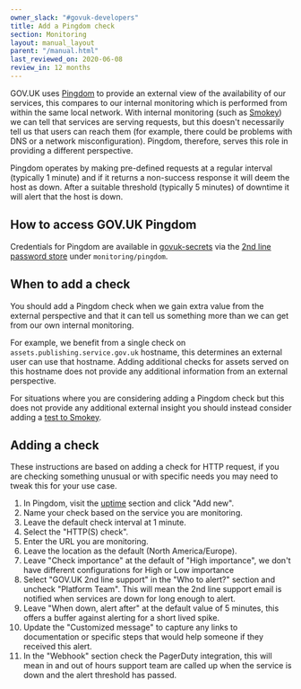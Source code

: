 ```yaml
---
owner_slack: "#govuk-developers"
title: Add a Pingdom check
section: Monitoring
layout: manual_layout
parent: "/manual.html"
last_reviewed_on: 2020-06-08
review_in: 12 months
---
```


GOV.UK uses [Pingdom](https://www.pingdom.com/) to provide an external view of
the availability of our services, this compares to our internal monitoring
which is performed from within the same local network. With internal monitoring
(such as [Smokey][]) we can tell that services are serving requests, but this
doesn't necessarily tell us that users can reach them (for example, there could
be problems with DNS or a network misconfiguration). Pingdom, therefore, serves
this role in providing a different perspective.

Pingdom operates by making pre-defined requests at a regular interval
(typically 1 minute) and if it returns a non-success response it will deem
the host as down. After a suitable threshold (typically 5 minutes) of downtime
it will alert that the host is down.

[Smokey]: https://github.com/alphagov/smokey

## How to access GOV.UK Pingdom

Credentials for Pingdom are available in [govuk-secrets][] via the [2nd line
password store][] under `monitoring/pingdom`.

[govuk-secrets]: https://github.com/alphagov/govuk-secrets
[2nd line password store]: https://github.com/alphagov/govuk-secrets/tree/master/pass

## When to add a check

You should add a Pingdom check when we gain extra value from the external
perspective and that it can tell us something more than we can get from our own
internal monitoring.

For example, we benefit from a single check on
`assets.publishing.service.gov.uk` hostname, this determines
an external user can use that hostname. Adding additional checks for assets
served on this hostname does not provide any additional information from an
external perspective.

For situations where you are considering adding a Pingdom check but this does
not provide any additional external insight you should instead consider adding
a [test to Smokey][Smokey].

## Adding a check

These instructions are based on adding a check for HTTP request, if you are
checking something unusual or with specific needs you may need to tweak this
for your use case.

1. In Pingdom, visit the [uptime](https://my.pingdom.com/app/newchecks/checks)
   section and click "Add new".
1. Name your check based on the service you are monitoring.
1. Leave the default check interval at 1 minute.
1. Select the "HTTP(S) check".
1. Enter the URL you are monitoring.
1. Leave the location as the default (North America/Europe).
1. Leave "Check importance" at the default of "High importance", we don't have
   different configurations for High or Low importance
1. Select "GOV.UK 2nd line support" in the "Who to alert?" section and
   uncheck "Platform Team". This will mean the 2nd line support email is
   notified when services are down for long enough to alert.
1. Leave "When down, alert after" at the default value of 5 minutes, this
   offers a buffer against alerting for a short lived spike.
1. Update the "Customized message" to capture any links to documentation
   or specific steps that would help someone if they received this alert.
1. In the "Webhook" section check the PagerDuty integration, this will mean in
   and out of hours support team are called up when the service is down and the
   alert threshold has passed.
